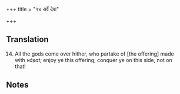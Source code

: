 +++
title = "१४ सर्वे देवा"

+++
## Translation
14. All the gods come over hither, who partake of \[the offering\] made  
with *váṣat;* enjoy ye this offering; conquer ye on this side, not on  
that!

## Notes

